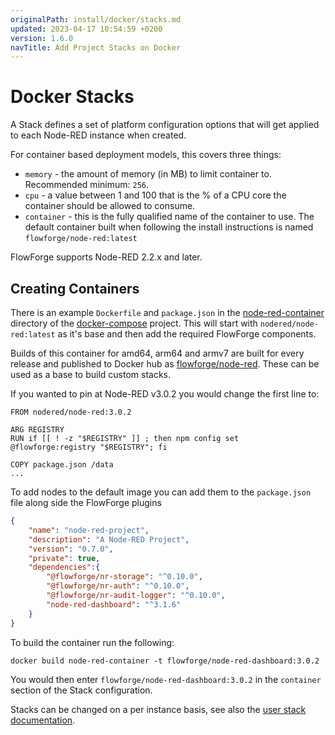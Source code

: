 ```yaml
---
originalPath: install/docker/stacks.md
updated: 2023-04-17 10:54:59 +0200
version: 1.6.0
navTitle: Add Project Stacks on Docker
---
```


# Docker Stacks

A Stack defines a set of platform configuration options that will get
applied to each Node-RED instance when created.

For container based deployment models, this covers three things:

 - `memory` - the amount of memory (in MB) to limit container to. Recommended minimum: `256`.
 - `cpu` - a value between 1 and 100 that is the % of a CPU core the container should be allowed to consume.
 - `container` - this is the fully qualified name of the container to use. The default container built when following the install instructions is named `flowforge/node-red:latest`

FlowForge supports Node-RED 2.2.x and later.

## Creating Containers

There is an example `Dockerfile` and `package.json` in the [node-red-container](https://github.com/flowforge/docker-compose/tree/main/node-red-container) 
directory of the [docker-compose](https://github.com/flowforge/docker-compose) project. This will start with `nodered/node-red:latest` 
as it's base and then add the required FlowForge components.

Builds of this container for amd64, arm64 and armv7 are built for every release and published to Docker hub as [flowforge/node-red](https://hub.docker.com/r/flowforge/node-red). These can be used as a base to build custom stacks.

If you wanted to pin at Node-RED v3.0.2 you would change the first line to:

```docker
FROM nodered/node-red:3.0.2

ARG REGISTRY
RUN if [[ ! -z "$REGISTRY" ]] ; then npm config set @flowforge:registry "$REGISTRY"; fi

COPY package.json /data
...
```

To add nodes to the default image you can add them to the `package.json` file along 
side the FlowForge plugins

```json
{
    "name": "node-red-project",
    "description": "A Node-RED Project",
    "version": "0.7.0",
    "private": true,
    "dependencies":{
        "@flowforge/nr-storage": "^0.10.0",
        "@flowforge/nr-auth": "^0.10.0",
        "@flowforge/nr-audit-logger": "^0.10.0",
        "node-red-dashboard": "^3.1.6"
    }
}
```

To build the container run the following:

```shell
docker build node-red-container -t flowforge/node-red-dashboard:3.0.2
```

You would then enter `flowforge/node-red-dashboard:3.0.2` in the `container` section
of the Stack configuration.

Stacks can be changed on a per instance basis, see also the
[user stack documentation](../../user/changestack.md).
